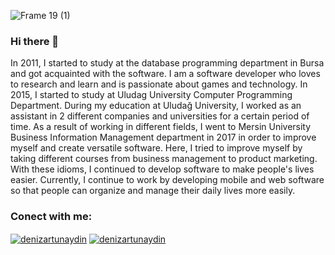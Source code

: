 ![Frame 19 (1)](https://user-images.githubusercontent.com/10851249/211202876-657272f8-0b09-4f2e-abba-9ff3cf42173e.jpg)


### Hi there 👋

In 2011, I started to study at the database programming department in Bursa and got acquainted with the software. I am a software developer who loves to research and learn and is passionate about games and technology. In 2015, I started to study at Uludag University Computer Programming Department. During my education at Uludağ University, I worked as an assistant in 2 different companies and universities for a certain period of time. As a result of working in different fields, I went to Mersin University Business Information Management department in 2017 in order to improve myself and create versatile software. Here, I tried to improve myself by taking different courses from business management to product marketing. With these idioms, I continued to develop software to make people's lives easier. Currently, I continue to work by developing mobile and web software so that people can organize and manage their daily lives more easily.

### Conect with me:
<a href="https://www.linkedin.com/in/denizartunaydin/" target="_blank"><img align="center" src="https://img.shields.io/badge/Linkedin%20-%230077B5.svg?&style=for-the-badge&logo=Linkedin&logoColor=white" alt="denizartunaydin"/></a> 
<a href="mailto:denizartunaydin@gmail.com" target="_blank"><img align="center" src="https://img.shields.io/badge/Gmail%20-%23323330.svg?&style=for-the-badge&logo=Gmail&logoColor=red" alt="denizartunaydin"/></a> 
